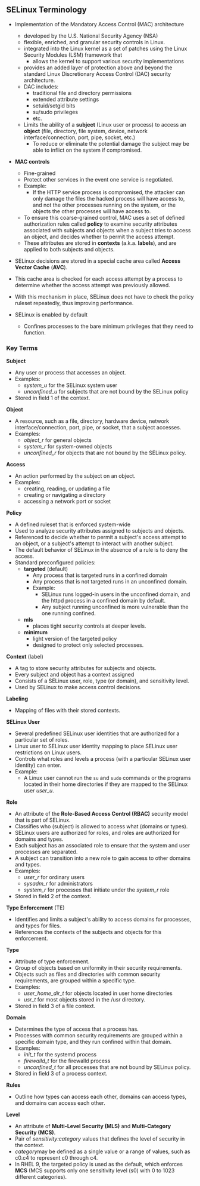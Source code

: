 ## SELinux Terminology 

- Implementation of the Mandatory Access Control (MAC) architecture
	- developed by the U.S. National Security Agency (NSA)
	- flexible, enriched, and granular security controls in Linux. 
	- integrated into the Linux kernel as a set of patches using the Linux Security Modules (LSM) framework that 
		- allows the kernel to support various security implementations
	- provides an added layer of protection above and beyond the standard Linux Discretionary Access Control (DAC) security architecture. 
	- DAC includes:
		- traditional file and directory permissions
		- extended attribute settings
		- setuid/setgid bits
		- su/sudo privileges
		- etc.
	- Limits the ability of a **subject** (Linux user or process) to access an **object** (file, directory, file system, device, network interface/connection, port, pipe, socket, etc.) 
		- To reduce or eliminate the potential damage the subject may be able to inflict on the system if compromised.

- **MAC controls**
	- Fine-grained
	- Protect other services in the event one service is negotiated. 
	- Example:
		- If the HTTP service process is compromised, the attacker can only damage the files the hacked process will have access to, and not the other processes running on the system, or the objects the other processes will have access to. 
	- To ensure this coarse-grained control, MAC uses a set of defined authorization rules called **policy** to examine security attributes associated with subjects and objects when a subject tries to access an object, and decides whether to permit the access attempt. 
	- These attributes are stored in **contexts** (a.k.a. **labels**), and are applied to both subjects and objects.

- SELinux decisions are stored in a special cache area called **Access**
**Vector Cache** (**AVC**). 
- This cache area is checked for each access attempt by a process to determine whether the access attempt was previously allowed. 
- With this mechanism in place, SELinux does not have to check the policy ruleset repeatedly, thus improving performance.

- SELinux is enabled by default 
	- Confines processes to the bare minimum privileges that they need to function.

### Key Terms

**Subject**
- Any user or process that accesses an object. 
- Examples:
	- *system_u* for the SELinux system user
	- *unconfined_u* for subjects that are not bound by the SELinux policy 
- Stored in field 1 of the context.

**Object** 
- A resource, such as a file, directory, hardware device, network interface/connection, port, pipe, or socket, that a subject accesses. 
- Examples:
	- *object_r* for general objects
	- *system_r* for system-owned objects
	- *unconfined_r* for objects that are not bound by the SELinux policy.

**Access** 
- An action performed by the subject on an object. 
- Examples:
	- creating, reading, or updating a file
	- creating or navigating a directory
	- accessing a network port or socket

**Policy** 
- A defined ruleset that is enforced system-wide
- Used to analyze security attributes assigned to subjects and objects. 
- Referenced to decide whether to permit a subject's access attempt to an object, or a subject's attempt to interact with another subject.
- The default behavior of SELinux in the absence of a rule is to deny the access. 
- Standard preconfigured policies:
	- **targeted** (default)
		- Any process that is targeted runs in a confined domain
		- Any process that is not targeted runs in an unconfined domain.
		- Example:
			- SELinux runs logged-in users in the unconfined domain, and the httpd process in a confined domain by default. 
			- Any subject running unconfined is more vulnerable than the one running confined.
	- **mls**
		- places tight security controls at deeper levels.
	- **minimum**
		- light version of the targeted policy
		- designed to protect only selected processes.


**Context** (label)
- A tag to store security attributes for subjects and objects. 
- Every subject and object has a context assigned
- Consists of a SELinux user, role, type (or domain), and sensitivity level.
- Used by SELinux  to make access control decisions.

**Labeling** 
- Mapping of files with their stored contexts.

**SELinux User** 
- Several predefined SELinux user identities that are authorized for a particular set of roles. 
- Linux user to SELinux user identity mapping to place SELinux user restrictions on Linux users. 
- Controls what roles and levels a process (with a particular SELinux user identity) can enter. 
- Example:
	- A Linux user cannot run the `su` and `sudo` commands or the programs located in their home directories if they are mapped to the SELinux user *user_u*.

**Role** 
- An attribute of the **Role-Based Access Control (RBAC)** security model that is part of SELinux.
- Classifies who (subject) is allowed to access what (domains or types). 
- SELinux users are authorized for roles, and roles are authorized for domains and types. 
- Each subject has an associated role to ensure that the system and user processes are separated. 
- A subject can transition into a new role to gain access to other domains and types. 
- Examples:
	- *user_r* for ordinary users
	- *sysadm_r* for administrators
	- *system_r* for processes that initiate under the *system_r* role
- Stored in field 2 of the context.

**Type Enforcement** (TE)
- Identifies and limits a subject's ability to access domains for processes, and types for files. 
- References the contexts of the subjects and objects for this enforcement.

**Type**
- Attribute of type enforcement.
- Group of objects based on uniformity in their security requirements. 
- Objects such as files and directories with common security requirements, are grouped within a specific type. 
- Examples:
	- *user_home_dir_t* for objects located in user home directories
	- *usr_t* for most objects stored in the /usr directory. 
- Stored in field 3 of a file context.

**Domain**
- Determines the type of access that a process has. 
- Processes with common security requirements are grouped within a specific domain type, and they run confined within that domain. 
- Examples:
	- *init_t* for the systemd process
	- *firewalld_t* for the firewalld process
	- *unconfined_t* for all processes that are not bound by SELinux policy.
- Stored in field 3 of a process context.

**Rules** 
- Outline how types can access each other, domains can access types, and domains can access each other.

**Level** 
- An attribute of **Multi-Level Security (MLS)** and **Multi-Category** **Security (MCS)**. 
- Pair of *sensitivity:category* values that defines the level of security in the context. 
- *category*may be defined as a single value or a range of values, such as c0.c4 to represent c0 through c4. 
- In RHEL 9, the targeted policy is used as the default, which enforces **MCS** (MCS supports only one sensitivity level (s0) with 0 to 1023 different categories).

 
